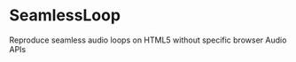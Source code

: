 SeamlessLoop
============

Reproduce seamless audio loops on HTML5 without specific browser Audio APIs